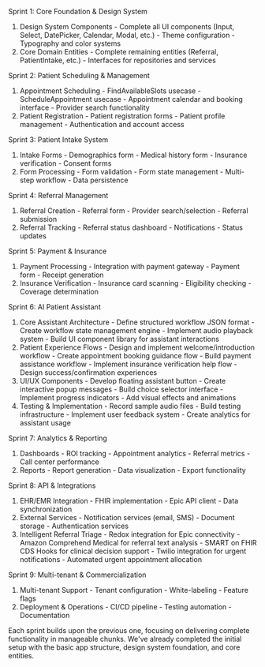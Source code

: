 Sprint 1: Core Foundation & Design System
  1. Design System Components
    - Complete all UI components (Input, Select, DatePicker, Calendar, Modal, etc.)
    - Theme configuration
    - Typography and color systems
  2. Core Domain Entities
    - Complete remaining entities (Referral, PatientIntake, etc.)
    - Interfaces for repositories and services

Sprint 2: Patient Scheduling & Management
  1. Appointment Scheduling
    - FindAvailableSlots usecase
    - ScheduleAppointment usecase
    - Appointment calendar and booking interface
    - Provider search functionality
  2. Patient Registration
    - Patient registration forms
    - Patient profile management
    - Authentication and account access

Sprint 3: Patient Intake System
  1. Intake Forms
    - Demographics form
    - Medical history form
    - Insurance verification
    - Consent forms
  2. Form Processing
    - Form validation
    - Form state management
    - Multi-step workflow
    - Data persistence

Sprint 4: Referral Management
  1. Referral Creation
    - Referral form
    - Provider search/selection
    - Referral submission
  2. Referral Tracking
    - Referral status dashboard
    - Notifications
    - Status updates

Sprint 5: Payment & Insurance
  1. Payment Processing
    - Integration with payment gateway
    - Payment form
    - Receipt generation
  2. Insurance Verification
    - Insurance card scanning
    - Eligibility checking
    - Coverage determination

Sprint 6: AI Patient Assistant
  1. Core Assistant Architecture
    - Define structured workflow JSON format
    - Create workflow state management engine
    - Implement audio playback system
    - Build UI component library for assistant interactions
  2. Patient Experience Flows
    - Design and implement welcome/introduction workflow
    - Create appointment booking guidance flow
    - Build payment assistance workflow
    - Implement insurance verification help flow
    - Design success/confirmation experiences
  3. UI/UX Components
    - Develop floating assistant button
    - Create interactive popup messages
    - Build choice selector interface
    - Implement progress indicators
    - Add visual effects and animations
  4. Testing & Implementation
    - Record sample audio files
    - Build testing infrastructure
    - Implement user feedback system
    - Create analytics for assistant usage

Sprint 7: Analytics & Reporting
  1. Dashboards
    - ROI tracking
    - Appointment analytics
    - Referral metrics
    - Call center performance
  2. Reports
    - Report generation
    - Data visualization
    - Export functionality

Sprint 8: API & Integrations
  1. EHR/EMR Integration
    - FHIR implementation
    - Epic API client
    - Data synchronization
  2. External Services
    - Notification services (email, SMS)
    - Document storage
    - Authentication services
  3. Intelligent Referral Triage
    - Redox integration for Epic connectivity
    - Amazon Comprehend Medical for referral text analysis
    - SMART on FHIR CDS Hooks for clinical decision support
    - Twilio integration for urgent notifications
    - Automated urgent appointment allocation

Sprint 9: Multi-tenant & Commercialization
  1. Multi-tenant Support
    - Tenant configuration
    - White-labeling
    - Feature flags
  2. Deployment & Operations
    - CI/CD pipeline
    - Testing automation
    - Documentation

Each sprint builds upon the previous one, focusing on delivering complete functionality in manageable chunks. We've already completed the initial setup with the basic app structure, design system foundation, and core entities.